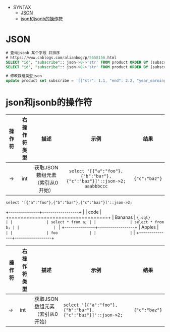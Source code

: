 * SYNTAX
    * [JSON](#JSON)
    * [json和jsonb的操作符](#OPERATOR)

# <a name="JSON">JSON</a>

```sql
# 查询jsonb 某个字段 并排序
# https://www.cnblogs.com/alianbog/p/5658156.html
SELECT "id", "subscribe":: json->0->'str' FROM product ORDER BY (subscribe->0->'str') desc;
SELECT "id", "subscribe":: json->0->'str' FROM product ORDER BY (subscribe->>'str') desc;

# 修改数组类型json
update product set subscribe = '[{"str": 1.1, "end": 2.2, "year_earnings_rate": 4.3, "commission": 4.4}]' where id='111';

```

# <a name="OPERATOR">json和jsonb的操作符</a>

|操作符|右操作符类型|描述|示例|结果|
|:---:|:---:|:---:|:---:|:---:|
|->|int|获取JSON数组元素（索引从0开始）|<pre>`select '[{"a":"foo"},{"b":"bar"},{"c":"baz"}]'::json->2;`</br>`aaabbbccc`</pre>|<pre>`{"c":"baz"}`</pre>|

<pre class="sql"><code class="sql">select '[{"a":"foo"},{"b":"bar"},{"c":"baz"}]'::json->2;</code></pre>

+---------------+------------------+
|               | code             |
+===============+==================+
| Bananas       | ```{.sql}        |
|               | select * from a; |
|               | select * from b; |
|               | ```              |
+---------------+------------------+
| Apples        | ```              |
|               | foo              |
|               | ```              |
+---------------+------------------+

<table class="table table-bordered table-striped table-condensed">  
    <thead>
        <tr>
            <th>操作符</th>
            <th>右操作符类型</th>
            <th>描述</th>
            <th>示例</th>
            <th>结果</th>
        </tr>
    </thead>
    <tr>  
        <td>-></td>  
        <td>int</td>  
        <td>获取JSON数组元素（索引从0开始）</td>
        <td>
            <pre><code>select '[{"a":"foo"},{"b":"bar"},{"c":"baz"}]'::json->2;</code></pre>
        </td>  
        <td><pre><code>{"c":"baz"}</code></pre></td>  
    </tr>
</table>  
